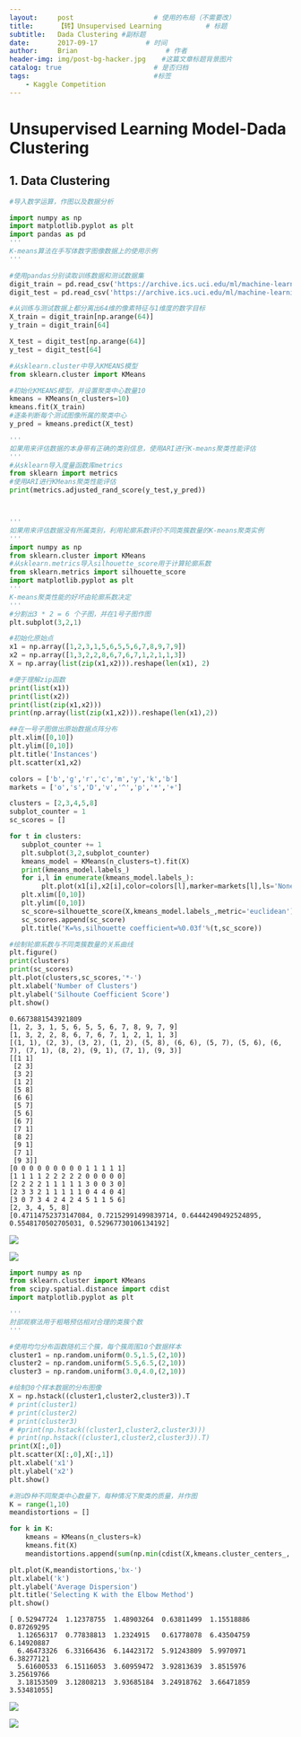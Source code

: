```yaml
---
layout:     post                    # 使用的布局（不需要改）
title:      【转】Unsupervised Learning           # 标题 
subtitle:   Dada Clustering #副标题
date:       2017-09-17            # 时间
author:     Brian                      # 作者
header-img: img/post-bg-hacker.jpg    #这篇文章标题背景图片
catalog: true                       # 是否归档
tags:                               #标签
    - Kaggle Competition
---
```


# Unsupervised Learning Model-Dada Clustering

## 1. Data Clustering


```python
#导入数学运算，作图以及数据分析

import numpy as np
import matplotlib.pyplot as plt
import pandas as pd
'''
K-means算法在手写体数字图像数据上的使用示例
'''

#使用pandas分别读取训练数据和测试数据集
digit_train = pd.read_csv('https://archive.ics.uci.edu/ml/machine-learning-databases/optdigits/optdigits.tra',header=None)
digit_test = pd.read_csv('https://archive.ics.uci.edu/ml/machine-learning-databases/optdigits/optdigits.tes',header=None)

#从训练与测试数据上都分离出64维的像素特征与1维度的数字目标
X_train = digit_train[np.arange(64)]
y_train = digit_train[64]

X_test = digit_test[np.arange(64)]
y_test = digit_test[64]

#从sklearn.cluster中导入KMEANS模型
from sklearn.cluster import KMeans

#初始化KMEANS模型，并设置聚类中心数量10
kmeans = KMeans(n_clusters=10)
kmeans.fit(X_train)
#逐条判断每个测试图像所属的聚类中心
y_pred = kmeans.predict(X_test)

'''
如果用来评估数据的本身带有正确的类别信息，使用ARI进行K-means聚类性能评估
'''
#从sklearn导入度量函数库metrics
from sklearn import metrics
#使用ARI进行KMeans聚类性能评估
print(metrics.adjusted_rand_score(y_test,y_pred))



'''
如果用来评估数据没有所属类别，利用轮廓系数评价不同类簇数量的K-means聚类实例
'''
import numpy as np
from sklearn.cluster import KMeans
#从sklearn.metrics导入silhouette_score用于计算轮廓系数
from sklearn.metrics import silhouette_score
import matplotlib.pyplot as plt
'''
K-means聚类性能的好坏由轮廓系数决定
'''
#分割出3 * 2 = 6 个子图，并在1号子图作图
plt.subplot(3,2,1)

#初始化原始点
x1 = np.array([1,2,3,1,5,6,5,5,6,7,8,9,7,9])
x2 = np.array([1,3,2,2,8,6,7,6,7,1,2,1,1,3])
X = np.array(list(zip(x1,x2))).reshape(len(x1), 2)

#便于理解zip函数
print(list(x1))
print(list(x2))
print(list(zip(x1,x2)))
print(np.array(list(zip(x1,x2))).reshape(len(x1),2))

##在一号子图做出原始数据点阵分布
plt.xlim([0,10])
plt.ylim([0,10])
plt.title('Instances')
plt.scatter(x1,x2)

colors = ['b','g','r','c','m','y','k','b']
markets = ['o','s','D','v','^','p','*','+']

clusters = [2,3,4,5,8]
subplot_counter = 1
sc_scores = []

for t in clusters:
   subplot_counter += 1
   plt.subplot(3,2,subplot_counter)
   kmeans_model = KMeans(n_clusters=t).fit(X)
   print(kmeans_model.labels_)
   for i,l in enumerate(kmeans_model.labels_):
        plt.plot(x1[i],x2[i],color=colors[l],marker=markets[l],ls='None')
   plt.xlim([0,10])
   plt.ylim([0,10])
   sc_score=silhouette_score(X,kmeans_model.labels_,metric='euclidean')
   sc_scores.append(sc_score)
   plt.title('K=%s,silhouette coefficient=%0.03f'%(t,sc_score))

#绘制轮廓系数与不同类簇数量的关系曲线
plt.figure()
print(clusters)
print(sc_scores)
plt.plot(clusters,sc_scores,'*-')
plt.xlabel('Number of Clusters')
plt.ylabel('Silhoute Coefficient Score')
plt.show()
```

    0.6673881543921809
    [1, 2, 3, 1, 5, 6, 5, 5, 6, 7, 8, 9, 7, 9]
    [1, 3, 2, 2, 8, 6, 7, 6, 7, 1, 2, 1, 1, 3]
    [(1, 1), (2, 3), (3, 2), (1, 2), (5, 8), (6, 6), (5, 7), (5, 6), (6, 7), (7, 1), (8, 2), (9, 1), (7, 1), (9, 3)]
    [[1 1]
     [2 3]
     [3 2]
     [1 2]
     [5 8]
     [6 6]
     [5 7]
     [5 6]
     [6 7]
     [7 1]
     [8 2]
     [9 1]
     [7 1]
     [9 3]]
    [0 0 0 0 0 0 0 0 0 1 1 1 1 1]
    [1 1 1 1 2 2 2 2 2 0 0 0 0 0]
    [2 2 2 2 1 1 1 1 1 3 0 0 3 0]
    [2 3 3 2 1 1 1 1 1 0 4 4 0 4]
    [3 0 7 3 4 2 4 2 4 5 1 1 5 6]
    [2, 3, 4, 5, 8]
    [0.47114752373147084, 0.72152991499839714, 0.64442490492524895, 0.5548170502705031, 0.52967730106134192]


![](https://raw.githubusercontent.com/xiezhongzhao/blog/gh-pages/_posts/Unsupervised%20Learning%20Model-Dada%20Clustering/output_2_1.png)



![](https://raw.githubusercontent.com/xiezhongzhao/blog/gh-pages/_posts/Unsupervised%20Learning%20Model-Dada%20Clustering/output_2_2.png)



```python
import numpy as np
from sklearn.cluster import KMeans
from scipy.spatial.distance import cdist
import matplotlib.pyplot as plt

'''
肘部观察法用于粗略预估相对合理的类簇个数
'''

#使用均匀分布函数随机三个簇，每个簇周围10个数据样本
cluster1 = np.random.uniform(0.5,1.5,(2,10))
cluster2 = np.random.uniform(5.5,6.5,(2,10))
cluster3 = np.random.uniform(3.0,4.0,(2,10))

#绘制30个样本数据的分布图像
X = np.hstack((cluster1,cluster2,cluster3)).T
# print(cluster1)
# print(cluster2)
# print(cluster3)
# #print(np.hstack((cluster1,cluster2,cluster3)))
# print(np.hstack((cluster1,cluster2,cluster3)).T)
print(X[:,0])
plt.scatter(X[:,0],X[:,1])
plt.xlabel('x1')
plt.ylabel('x2')
plt.show()

#测试9种不同聚类中心数量下，每种情况下聚类的质量，并作图
K = range(1,10)
meandistortions = []

for k in K:
    kmeans = KMeans(n_clusters=k)
    kmeans.fit(X)
    meandistortions.append(sum(np.min(cdist(X,kmeans.cluster_centers_,'euclidean'),axis=1))/X.shape[0])

plt.plot(K,meandistortions,'bx-')
plt.xlabel('k')
plt.ylabel('Average Dispersion')
plt.title('Selecting K with the Elbow Method')
plt.show()

```

    [ 0.52947724  1.12378755  1.48903264  0.63811499  1.15518886  0.87269295
      1.12656317  0.77838813  1.2324915   0.61778078  6.43504759  6.14920887
      6.46473326  6.33166436  6.14423172  5.91243809  5.9970971   6.38277121
      5.61600533  6.15116053  3.60959472  3.92813639  3.8515976   3.25619766
      3.18153509  3.12808213  3.93685184  3.24918762  3.66471859  3.53481055]


![](https://raw.githubusercontent.com/xiezhongzhao/blog/gh-pages/_posts/Unsupervised%20Learning%20Model-Dada%20Clustering/output_3_1.png)



![](https://raw.githubusercontent.com/xiezhongzhao/blog/gh-pages/_posts/Unsupervised%20Learning%20Model-Dada%20Clustering/output_3_2.png)

